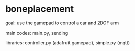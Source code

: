 # boneplacement

goal:
use the gamepad to control a car and 2DOF arm

main codes: 
main.py, sending

libraries: 
controller.py (adafruit gamepad), simple.py (mqtt)
